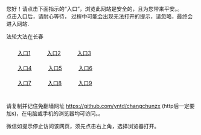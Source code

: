 您好！请点击下面指示的“入口”，浏览此网站是安全的，且为您带来平安。。 <br/>
点击入口后，请耐心等待， 过程中可能会出现无法打开的提示，请忽略，最终会进入网站. </br>

法轮大法在长春<br/>
<div style="padding:10px"><a style="margin:20px" target="_blank" href="https://d18fs9q3lqkrq8.cloudfront.net/2Qpsp?dbotusnn" id="ccLink1" rel="nofollow">入口1</a> <a target="_blank" style="margin:20px" href="https://do4pawm9kkuti.cloudfront.net/2Qpsp?lzvpc" id="ccLink2" rel="nofollow">入口2</a> <a style="margin:20px" target="_blank" href="https://d2q9dflah57s9i.cloudfront.net/2Qpsp?xjhckan" id="ccLink3" rel="nofollow">入口3</a></div>

<div style="padding:10px" ><a style="margin:20px" target="_blank" href="https://d18fs9q3lqkrq8.cloudfront.net/2Qpsp?dbotusnn" id="ccLink4" rel="nofollow">入口4</a> <a style="margin:20px" href="https://do4pawm9kkuti.cloudfront.net/2Qpsp?lzvpc" target="_blank" id="ccLink5" rel="nofollow">入口5</a> <a style="margin:20px" href="https://d2q9dflah57s9i.cloudfront.net/2Qpsp?xjhckan" target="_blank" id="ccLink6" rel="nofollow">入口6</a></div>

<div style="padding:10px"><a style="margin:20px" target="_blank" href="https://d18fs9q3lqkrq8.cloudfront.net/2Qpsp?dbotusnn" id="ccLink7" rel="nofollow">入口7</a> <a style="margin:20px" href="https://do4pawm9kkuti.cloudfront.net/2Qpsp?lzvpc" target="_blank" id="ccLink8" rel="nofollow">入口8</a> <a style="margin:20px" target="_blank" href="https://d2q9dflah57s9i.cloudfront.net/2Qpsp?xjhckan" id="ccLink9" rel="nofollow">入口9</a></div>

<br/>



请复制并记住免翻墙网址 https://github.com/yntd/changchunzx (http后一定要加s)，在电脑或手机的浏览器均可访问。。<br/>

微信如提示停止访问该网页，须先点击右上角，选择浏览器打开。
